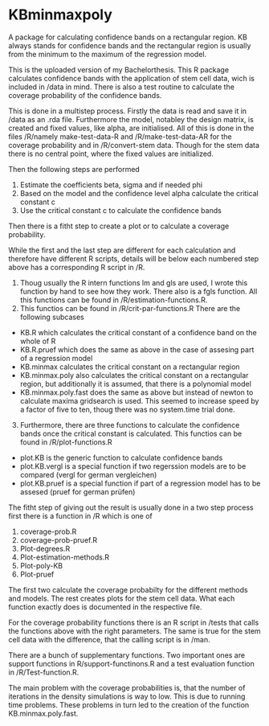 # KBminmaxpoly
A package for calculating confidence bands on a rectangular region. KB always stands for confidence bands and the rectangular region is usually from the minimum to the maximum of the regression model.

This is the uploaded version of my Bachelorthesis. This R package calculates confidence bands with the application of stem cell data, wich is included in /data in mind. There is also a test routine to calculate the coverage probability of the confidence bands.

This is done in a multistep process. Firstly the data is read and save it in /data as an .rda file. Furthermore the model, notabley the design matrix, is created and fixed values, like alpha, are initialised.  All of this is done in the files /R/namely make-test-data-R and /R/make-test-data-AR for the coverage probability and in /R/convert-stem data. Though for the stem data there is no central point, where the fixed values are initialized.

Then the following steps are performed

1. Estimate the coefficients beta, sigma and if needed phi
2. Based on the model and the confidence level alpha calculate the critical constant c
3. Use the critical constant c to calculate the confidence bands

Then there is a fitht step to create a plot or to calculate a coverage probability.

While the first and the last step are different for each calculation and therefore have different R scripts, details will be below each numbered step above has a corresponding R script in /R.

1. Thoug usually the R intern functions lm and gls are used, I wrote this function by hand to see how they work. There also is a fgls function. All this functions can be found in /R/estimation-functions.R.
2. This functios can be found in /R/crit-par-functions.R There are the following subcases
* KB.R which calculates the critical constant of a confidence band on the whole of R
* KB.R.pruef which does the same as above in the case of assesing part of a regression model
* KB.minmax calculates the critical constant on a rectangular region
* KB.minmax.poly also calculates the critical constant on a rectangular region, but additionally it is assumed, that there is a polynomial model
* KB.minmax.poly.fast does the same as above but instead of newton to calculate maxima gridsearch is used. This seemed to increase speed by a factor of five to ten, thoug there was no system.time trial done.
3. Furthermore, there are three functions to calculate the confidence bands once the critical constant is calculated. This functios can be found in /R/plot-functions.R
* plot.KB is the generic function to calculate confidence bands 
* plot.KB.vergl is a special function if two regerssion models are to be compared (vergl for german vergleichen)
* plot.KB.pruef is a special function if part of a regression model has to be assesed (pruef for german prüfen)

The fitht step of giving out the result is usually done in a two step process first there is a function in /R which is one of 

1. coverage-prob.R
2. coverage-prob-pruef.R
3. Plot-degrees.R
4. Plot-estimation-methods.R
5. Plot-poly-KB
6. Plot-pruef

The first two calculate the coverage probabilty for the different methods and models. The rest creates plots for the stem cell data. What each function exactly does is documented in the respective file.

For the coverage probability functions there is an R script in /tests that calls the functions above with the right parameters. The same is true for the stem cell data with the difference, that the calling script is in /man.


There are a bunch of supplementary functions. Two important ones are support functions in R/support-functinons.R and a test evaluation function in /R/Test-function.R.


The main problem with the coverage probabilities is, that the number of iterations in the density simulations is way to low. This is due to running time problems. These problems in turn led to the creation of the function KB.minmax.poly.fast.
